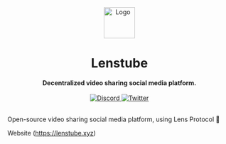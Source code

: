 <div align="center">
    <img src="https://cloudflare-ipfs.com/ipfs/QmYy5RxopdCoPBEAoeJou42jNM7uhUtoVQirmNJNVyWaCx" height="70" alt="Logo">
    <h1>Lenstube</h1>
    <strong>Decentralized video sharing social media platform.</strong>
</div>
<br>
<div align="center">
  <a href="https://lenstube.com/discord">
       <img src="https://img.shields.io/discord/883987485103890462.svg?label=&logo=discord&logoColor=ffffff&color=7389D8&labelColor=6A7EC2" alt="Discord">
    </a>
    <a href="https://twitter.com/lenstubexyz">
        <img src="https://img.shields.io/twitter/follow/lenstubexyz?label=lenstubexyz&style=flat&logo=twitter&color=1DA1F2" alt="Twitter">
    </a>
</div>
<br>

Open-source video sharing social media platform, using Lens Protocol  🌿

Website (https://lenstube.xyz)
